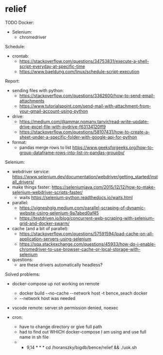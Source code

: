 # relief

TODO
Docker:
- Selenium:
    - chromedriver

Schedule:
- crontab: 
    - https://stackoverflow.com/questions/34753831/execute-a-shell-script-everyday-at-specific-time
    - https://www.baeldung.com/linux/schedule-script-execution
        
Report:
- sending files with python:
    - https://stackoverflow.com/questions/3362600/how-to-send-email-attachments
    - https://www.tutorialspoint.com/send-mail-with-attachment-from-your-gmail-account-using-python
- drive:
    - https://medium.com/@ammar.nomany.tanvir/read-write-update-drive-excel-file-with-pydrive-f63134120ff9
    - https://stackoverflow.com/questions/58107431/how-to-create-a-sheet-under-a-specific-folder-with-google-api-for-python 
- format:
    - pandas merge rows to list https://www.geeksforgeeks.org/how-to-group-dataframe-rows-into-list-in-pandas-groupby/


Selenium: 
- webdriver service: https://www.selenium.dev/documentation/webdriver/getting_started/install_drivers/
- make things faster: https://seleniumjava.com/2015/12/12/how-to-make-selenium-webdriver-scripts-faster/
    - waits https://selenium-python.readthedocs.io/waits.html
- parallel:
    - https://vigneshgig.medium.com/parallel-scraping-of-dynamic-website-using-selenium-9a7abed0af45
    - https://testdriven.io/blog/concurrent-web-scraping-with-selenium-grid-and-docker-swarm/
- cache (and a bit of parallel):
    - https://stackoverflow.com/questions/57591594/load-cache-on-all-application-servers-using-selenium
    - https://sqa.stackexchange.com/questions/45933/how-do-i-enable-chromedriver-to-use-browser-cache-or-local-storage-with-selenium
- questions:
    - are these drivers automatically headless?

Solved problems:
- docker-compose up not working on remote
    - docker build --no-cache --network host -t bence_seach docker
    - --network host was needed 
- vscode remote: server.sh permission denied, noexec

- cron:
    - have to change directory or give full path
    - had to find out WHICH docker-compose I am using and use full name in sh file
    - * 9,14 * * * cd /horanszky/bigdb/bence/relief && ./uok.sh
